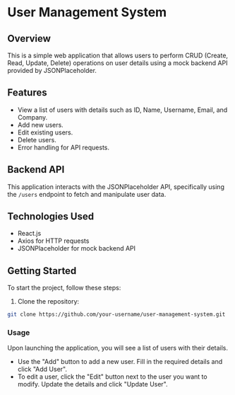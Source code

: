 # User Management System

## Overview
This is a simple web application that allows users to perform CRUD (Create, Read, Update, Delete) operations on user details using a mock backend API provided by JSONPlaceholder.

## Features
- View a list of users with details such as ID, Name, Username, Email, and Company.
- Add new users.
- Edit existing users.
- Delete users.
- Error handling for API requests.

## Backend API
This application interacts with the JSONPlaceholder API, specifically using the `/users` endpoint to fetch and manipulate user data.

## Technologies Used
- React.js
- Axios for HTTP requests
- JSONPlaceholder for mock backend API

## Getting Started
To start the project, follow these steps:

1. Clone the repository:

```bash
git clone https://github.com/your-username/user-management-system.git
```
### Usage

Upon launching the application, you will see a list of users with their details.

- Use the "Add" button to add a new user. Fill in the required details and click "Add User".
- To edit a user, click the "Edit" button next to the user you want to modify. Update the details and click "Update User".

